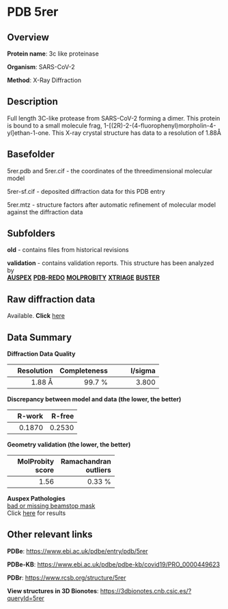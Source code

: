 # PDB 5rer

## Overview

**Protein name**: 3c like proteinase

**Organism**: SARS-CoV-2

**Method**: X-Ray Diffraction

## Description

Full length 3C-like protease from SARS-CoV-2 forming a dimer. This protein is bound to a small molecule frag, 1-[(2R)-2-(4-fluorophenyl)morpholin-4-yl]ethan-1-one. This X-ray crystal structure has data to a resolution of 1.88Å

## Basefolder

5rer.pdb and 5rer.cif - the coordinates of the threedimensional molecular model

5rer-sf.cif - deposited diffraction data for this PDB entry

5rer.mtz - structure factors after automatic refinement of molecular model against the diffraction data

## Subfolders



**old** - contains files from historical revisions

**validation** - contains validation reports. This structure has been analyzed by <br>[**AUSPEX**](https://github.com/thorn-lab/coronavirus_structural_task_force/tree/master/pdb/3c_like_proteinase/SARS-CoV-2/5rer/validation/auspex) [**PDB-REDO**](https://github.com/thorn-lab/coronavirus_structural_task_force/tree/master/pdb/3c_like_proteinase/SARS-CoV-2/5rer/validation/pdb-redo) [**MOLPROBITY**](https://github.com/thorn-lab/coronavirus_structural_task_force/tree/master/pdb/3c_like_proteinase/SARS-CoV-2/5rer/validation/molprobity) [**XTRIAGE**](https://github.com/thorn-lab/coronavirus_structural_task_force/blob/master/pdb/3c_like_proteinase/SARS-CoV-2/5rer/validation/Xtriage_output.log) [**BUSTER**](https://www.globalphasing.com/buster/wiki/index.cgi?Covid19Pdb5RER) 



## Raw diffraction data

Available. **Click** [here](https://zenodo.org/record/3730974) 

## Data Summary
**Diffraction Data Quality**

|   | Resolution | Completeness| I/sigma |
|---|-------------:|----------------:|--------------:|
|   |1.88 Å|99.7  %|<img width=50/>3.800|

**Discrepancy between model and data (the lower, the better)**

|   | **R-work**| **R-free**   
|---|-------------:|----------------:|           
||  0.1870|  0.2530|

**Geometry validation (the lower, the better)**

|   |**MolProbity<br>score**| **Ramachandran<br>outliers** 
|---|-------------:|----------------:|
||  1.56|  0.33 %|

**Auspex Pathologies**<br> [bad or missing beamstop mask](https://www.auspex.de/pathol/#2)<br>Click [here](https://github.com/thorn-lab/coronavirus_structural_task_force/blob/master/pdb/3c_like_proteinase/SARS-CoV-2/5rer/validation/auspex/5rer_auspex_comments.txt)  for results

 



## Other relevant links 
**PDBe**:  https://www.ebi.ac.uk/pdbe/entry/pdb/5rer

**PDBe-KB**: https://www.ebi.ac.uk/pdbe/pdbe-kb/covid19/PRO_0000449623 
 
**PDBr**: https://www.rcsb.org/structure/5rer 

**View structures in 3D Bionotes**: https://3dbionotes.cnb.csic.es/?queryId=5rer

